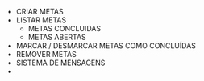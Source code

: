 - CRIAR METAS 
- LISTAR METAS 
    - METAS CONCLUIDAS 
    - METAS ABERTAS
- MARCAR / DESMARCAR METAS COMO CONCLUÍDAS
- REMOVER METAS 
- SISTEMA DE MENSAGENS
- 